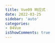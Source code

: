 ```yaml
---
title: Vue09 响应式
date: 2022-03-25
sidebar: 'auto'
categories:
- 04Vue
isShowComments: true
---
```




